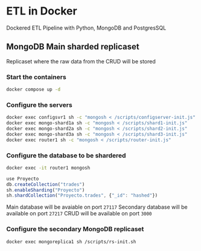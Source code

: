 # ETL in Docker
Dockered ETL Pipeline with Python, MongoDB and PostgresSQL

## MongoDB Main sharded replicaset
Replicaset where the raw data from the CRUD will be stored

### Start the containers
```sh
docker compose up -d
```

### Configure the servers
```sh
docker exec configsvr1 sh -c "mongosh < /scripts/configserver-init.js"
docker exec mongo-shard1a sh -c "mongosh < /scripts/shard1-init.js"
docker exec mongo-shard2a sh -c "mongosh < /scripts/shard2-init.js"
docker exec mongo-shard3a sh -c "mongosh < /scripts/shard3-init.js"
docker exec router1 sh -c "mongosh < /scripts/router-init.js"
```

### Configure the database to be shardered
```sh
docker exec -it router1 mongosh
```
```js
use Proyecto
db.createCollection("trades")
sh.enableSharding("Proyecto")
sh.shardCollection("Proyecto.trades", {"_id": "hashed"})
```
Main database will be avaiable on port `27117`
Secondary database will be available on port `27217`
CRUD will be available on port `3000`


### Configure the secondary MongoDB replicaset
```sh
docker exec mongoreplica1 sh /scripts/rs-init.sh
```
